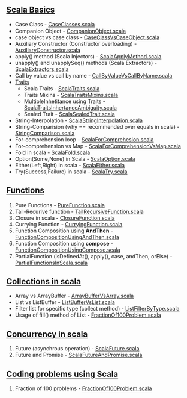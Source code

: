 ## [Scala Basics](https://github.com/thedevd/techBlog/tree/master/scalaexamples/src/main/scala/com/thedevd/scalaexamples/basics)
* Case Class - [CaseClasses.scala](https://github.com/thedevd/techBlog/blob/master/scalaexamples/src/main/scala/com/thedevd/scalaexamples/basics/CaseClasses.scala)
* Companion Object - [CompanionObject.scala](https://github.com/thedevd/techBlog/blob/master/scalaexamples/src/main/scala/com/thedevd/scalaexamples/basics/CompanionObject.scala)
* case object vs case class - [CaseClassVsCaseObject.scala](https://github.com/thedevd/techBlog/blob/master/scalaexamples/src/main/scala/com/thedevd/scalaexamples/basics/CaseClassVsCaseObject.scala)
* Auxiliary Constructor (Constructor overloading) - [AuxiliaryConstructor.scala](https://github.com/thedevd/techBlog/blob/master/scalaexamples/src/main/scala/com/thedevd/scalaexamples/basics/AuxiliaryConstructor.scala)
* apply() method (Scala Injectors) - [ScalaApplyMethod.scala](https://github.com/thedevd/techBlog/blob/master/scalaexamples/src/main/scala/com/thedevd/scalaexamples/basics/ScalaApplyMethod.scala)
* unapply() and unapplySeq() methods (Scala Extractors) - [ScalaExtractors.scala](https://github.com/thedevd/techBlog/blob/master/scalaexamples/src/main/scala/com/thedevd/scalaexamples/basics/ScalaExtractors.scala)
* Call by value vs call by name - [CallByValueVsCallByName.scala](https://github.com/thedevd/techBlog/blob/master/scalaexamples/src/main/scala/com/thedevd/scalaexamples/basics/CallByValueVsCallByName.scala)
* [Traits](https://github.com/thedevd/techBlog/tree/master/scalaexamples/src/main/scala/com/thedevd/scalaexamples/basics/traits)
   * Scala Traits - [ScalaTraits.scala](https://github.com/thedevd/techBlog/blob/master/scalaexamples/src/main/scala/com/thedevd/scalaexamples/basics/traits/ScalaTraits.scala)
   * Traits Mixins - [ScalaTraitsMixins.scala](https://github.com/thedevd/techBlog/blob/master/scalaexamples/src/main/scala/com/thedevd/scalaexamples/basics/traits/ScalaTraitsMixins.scala)
   * MultipleInhetitance using Traits - [ScalaTraitsInhertanceAmbiguity.scala](https://github.com/thedevd/techBlog/blob/master/scalaexamples/src/main/scala/com/thedevd/scalaexamples/basics/traits/ScalaTraitsInhertanceAmbiguity.scala)
   * Sealed Trait - [ScalaSealedTrait.scala](https://github.com/thedevd/techBlog/blob/master/scalaexamples/src/main/scala/com/thedevd/scalaexamples/basics/traits/ScalaSealedTrait.scala)
* String-Interpolation - [ScalaStringInterpolation.scala](https://github.com/thedevd/techBlog/blob/master/scalaexamples/src/main/scala/com/thedevd/scalaexamples/basics/ScalaStringInterpolation.scala)
* String-Comparision (why == recommended over equals in scala) - [StringComparison.scala](https://github.com/thedevd/techBlog/blob/master/scalaexamples/src/main/scala/com/thedevd/scalaexamples/basics/StringComparison.scala)
* For-comprehension loop - [ScalaForComprehesion.scala](https://github.com/thedevd/techBlog/blob/master/scalaexamples/src/main/scala/com/thedevd/scalaexamples/basics/ScalaForComprehesion.scala)
* For-comprehension vs Map - [ScalaForComprehensionVsMap.scala](https://github.com/thedevd/techBlog/blob/master/scalaexamples/src/main/scala/com/thedevd/scalaexamples/basics/ScalaForComprehensionVsMap.scala)
* Fold in scala - [ScalaFold.scala](https://github.com/thedevd/techBlog/blob/master/scalaexamples/src/main/scala/com/thedevd/scalaexamples/basics/ScalaFold.scala)
* Option(Some,None) in Scala - [ScalaOption.scala](https://github.com/thedevd/techBlog/blob/master/scalaexamples/src/main/scala/com/thedevd/scalaexamples/basics/ScalaOption.scala)
* Either(Left,Right) in scala - [ScalaEither.scala](https://github.com/thedevd/techBlog/blob/master/scalaexamples/src/main/scala/com/thedevd/scalaexamples/basics/ScalaEither.scala)
* Try(Success,Failure) in scala - [ScalaTry.scala](https://github.com/thedevd/techBlog/blob/master/scalaexamples/src/main/scala/com/thedevd/scalaexamples/basics/ScalaTry.scala)

## [Functions](https://github.com/thedevd/techBlog/tree/master/scalaexamples/src/main/scala/com/thedevd/scalaexamples/functions)
1. Pure Functions - [PureFunction.scala](https://github.com/thedevd/techBlog/blob/master/scalaexamples/src/main/scala/com/thedevd/scalaexamples/functions/PureFunction.scala)
2. Tail-Recurive function - [TailRecursiveFunction.scala](https://github.com/thedevd/techBlog/blob/master/scalaexamples/src/main/scala/com/thedevd/scalaexamples/functions/TailRecursiveFunction.scala)
3. Closure in scala - [ClosureFunction.scala](https://github.com/thedevd/techBlog/blob/master/scalaexamples/src/main/scala/com/thedevd/scalaexamples/functions/ClosureFunction.scala)
4. Currying Function - [CurryingFunction.scala](https://github.com/thedevd/techBlog/blob/master/scalaexamples/src/main/scala/com/thedevd/scalaexamples/functions/CurryingFunction.scala)
5. Function Composition using **AndThen** - [FunctionCompositionUsingAndThen.scala](https://github.com/thedevd/techBlog/blob/master/scalaexamples/src/main/scala/com/thedevd/scalaexamples/functions/FunctionCompositionUsingAndThen.scala)
6. Function Composition using **compose** - [FunctionCompositionUsingCompose.scala](https://github.com/thedevd/techBlog/blob/master/scalaexamples/src/main/scala/com/thedevd/scalaexamples/functions/FunctionCompositionUsingCompose.scala)
7. PartialFunction (isDefinedAt(), apply(), case, andThen, orElse) - [PartialFunctionsInScala.scala](https://github.com/thedevd/techBlog/blob/master/scalaexamples/src/main/scala/com/thedevd/scalaexamples/functions/PartialFunctionsInScala.scala)

## [Collections in scala](https://github.com/thedevd/techBlog/tree/master/scalaexamples/src/main/scala/com/thedevd/scalaexamples/collections)
* Array vs ArrayBuffer - [ArrayBufferVsArray.scala](https://github.com/thedevd/techBlog/blob/master/scalaexamples/src/main/scala/com/thedevd/scalaexamples/collections/ArrayBufferVsArray.scala)
* List vs ListBuffer - [ListBufferVsList.scala](https://github.com/thedevd/techBlog/blob/master/scalaexamples/src/main/scala/com/thedevd/scalaexamples/collections/ListBufferVsList.scala)
* Filter list for specific type (collect method) - [ListFilterByType.scala](https://github.com/thedevd/techBlog/blob/master/scalaexamples/src/main/scala/com/thedevd/scalaexamples/collections/ListFilterByType.scala)
* Usage of fill() method of List - [FractionOf100Problem.scala](https://github.com/thedevd/techBlog/blob/master/scalaexamples/src/main/scala/com/thedevd/scalaexamples/codingproblems/FractionOf100Problem.scala)

## [Concurrency in scala](https://github.com/thedevd/techBlog/tree/master/scalaexamples/src/main/scala/com/thedevd/scalaexamples/concurrency)
1. Future (asynchrous operation) - [ScalaFuture.scala](https://github.com/thedevd/techBlog/blob/master/scalaexamples/src/main/scala/com/thedevd/scalaexamples/concurrency/ScalaFuture.scala)
2. Future and Promise - [ScalaFutureAndPromise.scala](https://github.com/thedevd/techBlog/blob/master/scalaexamples/src/main/scala/com/thedevd/scalaexamples/concurrency/ScalaFutureAndPromise.scala)

## [Coding problems using Scala](https://github.com/thedevd/techBlog/tree/master/scalaexamples/src/main/scala/com/thedevd/scalaexamples/codingproblems)
1. Fraction of 100 problems - [FractionOf100Problem.scala](https://github.com/thedevd/techBlog/blob/master/scalaexamples/src/main/scala/com/thedevd/scalaexamples/codingproblems/FractionOf100Problem.scala)
